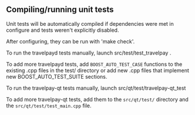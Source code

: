 Compiling/running unit tests
------------------------------------

Unit tests will be automatically compiled if dependencies were met in configure
and tests weren't explicitly disabled.

After configuring, they can be run with 'make check'.

To run the travelpayd tests manually, launch src/test/test_travelpay .

To add more travelpayd tests, add `BOOST_AUTO_TEST_CASE` functions to the existing
.cpp files in the test/ directory or add new .cpp files that
implement new BOOST_AUTO_TEST_SUITE sections.

To run the travelpay-qt tests manually, launch src/qt/test/travelpay-qt_test

To add more travelpay-qt tests, add them to the `src/qt/test/` directory and
the `src/qt/test/test_main.cpp` file.
